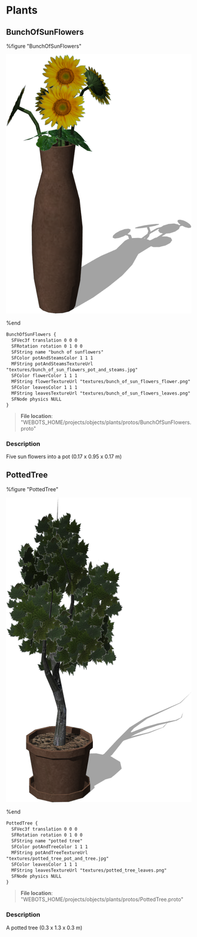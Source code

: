 # Plants

## BunchOfSunFlowers

%figure "BunchOfSunFlowers"

![BunchOfSunFlowers-image](images/objects/plants/BunchOfSunFlowers/model.png)

%end

```
BunchOfSunFlowers {
  SFVec3f translation 0 0 0
  SFRotation rotation 0 1 0 0
  SFString name "bunch of sunflowers"
  SFColor potAndSteamsColor 1 1 1
  MFString potAndSteamsTextureUrl "textures/bunch_of_sun_flowers_pot_and_steams.jpg"
  SFColor flowerColor 1 1 1
  MFString flowerTextureUrl "textures/bunch_of_sun_flowers_flower.png"
  SFColor leavesColor 1 1 1
  MFString leavesTextureUrl "textures/bunch_of_sun_flowers_leaves.png"
  SFNode physics NULL
}
```

> **File location**: "WEBOTS\_HOME/projects/objects/plants/protos/BunchOfSunFlowers.proto"

### Description

Five sun flowers into a pot (0.17 x 0.95 x 0.17 m)

## PottedTree

%figure "PottedTree"

![PottedTree-image](images/objects/plants/PottedTree/model.png)

%end

```
PottedTree {
  SFVec3f translation 0 0 0
  SFRotation rotation 0 1 0 0
  SFString name "potted tree"
  SFColor potAndTreeColor 1 1 1
  MFString potAndTreeTextureUrl "textures/potted_tree_pot_and_tree.jpg"
  SFColor leavesColor 1 1 1
  MFString leavesTextureUrl "textures/potted_tree_leaves.png"
  SFNode physics NULL
}
```

> **File location**: "WEBOTS\_HOME/projects/objects/plants/protos/PottedTree.proto"

### Description

A potted tree (0.3 x 1.3 x 0.3 m)


